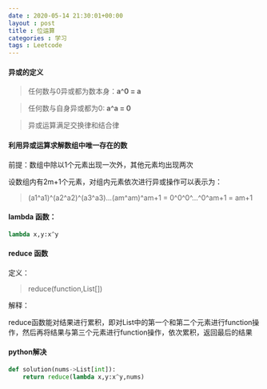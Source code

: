 ```yaml
---
date : 2020-05-14 21:30:01+00:00
layout : post
title : 位运算
categories : 学习
tags : Leetcode
---
```


#### 异或的定义
>任何数与0异或都为数本身：**a^0 = a**

>任何数与自身异或都为0: **a^a = 0**

>异或运算满足交换律和结合律

#### 利用异或运算求解数组中唯一存在的数
前提：数组中除以1个元素出现一次外，其他元素均出现两次

设数组内有2m+1个元素，对组内元素依次进行异或操作可以表示为：

>(a1^a1)^(a2^a2)^(a3^a3)...(am^am)^am+1 = 0^0^0^...^0^am+1 = am+1

#### lambda 函数：
```python
lambda x,y:x^y
```
#### reduce 函数
定义：
>reduce(function,List[])

解释：

reduce函数能对结果进行累积，即对List中的第一个和第二个元素进行function操作，然后再将结果与第三个元素进行function操作，依次累积，返回最后的结果

#### python解决
```python
def solution(nums->List[int]):
    return reduce(lambda x,y:x^y,nums)
```